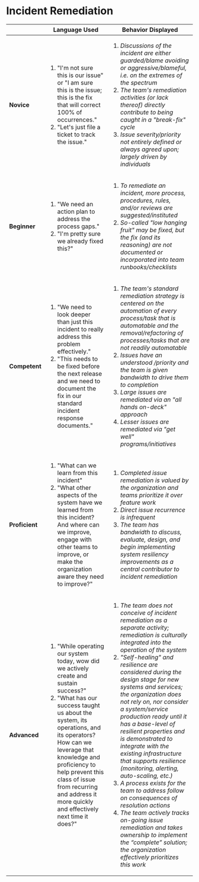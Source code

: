 # Incident Remediation

|        | Language Used        | Behavior Displayed |
| ------ | -------------------- | ------------------ |
| **Novice** | <ol><li>"I'm not sure this is our issue" or "I am sure this is the issue; this is the fix that will correct 100% of occurrences."</li> <li>"Let's just file a ticket to track the issue."</li> | <ol><li>_Discussions of the incident are either guarded/blame avoiding or aggressive/blameful, i.e. on the extremes of the spectrum_</li> <li>_The team's remediation activities (or lack thereof) directly contribute to being caught in a "break-fix" cycle_</li> <li>_Issue severity/priority not entirely defined or always agreed upon; largely driven by individuals_</li></ol> |
| **Beginner** | <ol><li>"We need an action plan to address the process gaps."</li> <li>"I'm pretty sure we already fixed this?"</li></ol> | <ol><li>_To remediate an incident, more process, procedures, rules, and/or reviews are suggested/instituted_</li> <li>_So-called "low hanging fruit" may be fixed, but the fix (and its reasoning) are not documented or incorporated into team runbooks/checklists_</li></ol> | 
| **Competent** | <ol><li>"We need to look deeper than just this incident to really address this problem effectively."</li> <li>"This needs to be fixed before the next release and we need to document the fix in our standard incident response documents."</li></ol> | <ol><li>_The team's standard remediation strategy is centered on the automation of every process/task that is automatable and the removal/refactoring of processes/tasks that are not readily automatable_</li> <li>_Issues have an understood /priority and the team is given bandwidth to drive them to completion_</li> <li>_Large issues are remediated via an "all hands on-deck" approach_</li> <li>_Lesser issues are remediated via "get well" programs/initiatives_</li></ol> |
| **Proficient** | <ol><li>"What can we learn from this incident"</li> <li>"What other aspects of the system have we learned from this incident? And where can we improve, engage with other teams to improve, or make the organization aware they need to improve?"</li></ol> | <ol><li>_Completed issue remediation is valued by the organization and teams prioritize it over feature work_</li> <li>_Direct issue recurrence is infrequent_</li> <li>_The team has bandwidth to discuss, evaluate, design, and begin implementing system resiliency improvements as a central contributor to incident remediation_</li></ol> |
| **Advanced** | <ol><li>"While operating our system today, wow did we actively create and sustain success?"</li> <li>"What has our success taught us about the system, its operations, and its operators? How can we leverage that knowledge and proficiency to help prevent this class of issue from recurring and address it more quickly and effectively next time it does?"</li></ol> | <ol><li>_The team does not conceive of incident remediation as a separate activity; remediation is culturally integrated into the operation of the system_</li> <li>_"Self-healing" and resilience are considered during the design stage for new systems and services; the organization does not rely on, nor consider a system/service production ready until it has a base-level of resilient properties and is demonstrated to integrate with the existing infrastructure that supports resilience (monitoring, alerting, auto-scaling, etc.)_</li> <li>_A process exists for the team to address follow on consequences of resolution actions_</li> <li>_The team actively tracks on-going issue remediation and takes ownership to implement the “complete” solution; the organization effectively prioritizes this work_</li></ol> |
